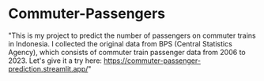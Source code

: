 # Commuter-Passengers
"This is my project to predict the number of passengers on commuter trains in Indonesia. I collected the original data from BPS (Central Statistics Agency), which consists of commuter train passenger data from 2006 to 2023. Let's give it a try here: https://commuter-passenger-prediction.streamlit.app/"
